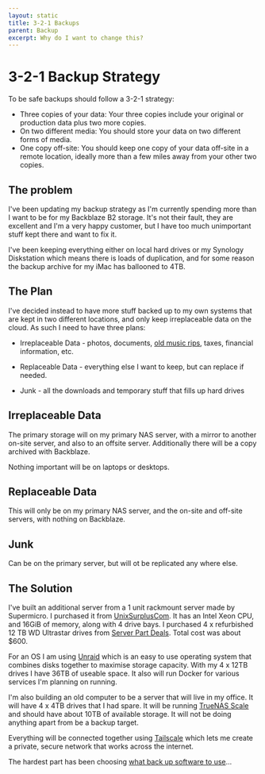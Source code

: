 ```yaml
---
layout: static
title: 3-2-1 Backups
parent: Backup
excerpt: Why do I want to change this?
---
```


# 3-2-1 Backup Strategy

To be safe backups should follow a 3-2-1 strategy:

* Three copies of your data: Your three copies include your original or production data plus two more copies.
* On two different media: You should store your data on two different forms of media. 
* One copy off-site: You should keep one copy of your data off-site in a remote location, ideally more than a few miles away from your other two copies.


## The problem

I've been updating my backup strategy as I'm currently spending more than I want to be for my Backblaze B2 storage. It's not their fault, they are excellent and I'm a very happy customer, but I have too much unimportant stuff kept there and want to fix it.

I've been keeping everything either on local hard drives or my Synology Diskstation which means there is loads of duplication, and for some reason the backup archive for my iMac has ballooned to 4TB.

## The Plan

I've decided instead to have more stuff backed up to my own systems that are kept in two different locations, and only keep irreplaceable data on the cloud. As such I need to have three plans:

* Irreplaceable Data - photos, documents, [old music rips](/playlists/passion/), taxes, financial information, etc.

* Replaceable Data - everything else I want to keep, but can replace if needed.

* Junk - all the downloads and temporary stuff that fills up hard drives

## Irreplaceable Data

The primary storage will on my primary NAS server, with a mirror to another on-site server, and also to an offsite server. Additionally there will be a copy archived with Backblaze.

Nothing important will be on laptops or desktops.

## Replaceable Data

This will only be on my primary NAS server, and the on-site and off-site servers, with nothing on Backblaze.

## Junk 

Can be on the primary server, but will ot be replicated any where else.

## The Solution

I've built an additional server from a 1 unit rackmount server made by Supermicro. I purchased it from [UnixSurplusCom](https://www.ebay.com/str/unixsurpluscom). It has an Intel Xeon CPU, and 16GiB of memory, along with 4 drive bays. I purchased 4 x refurbished 12 TB WD Ultrastar drives from [Server Part Deals](https://serverpartdeals.com/). Total cost was about $600.

For an OS I am using [Unraid](https://unraid.net/pricing?via=madj) which is an easy to use operating system that combines disks together to maximise storage capacity. With my 4 x 12TB drives I have 36TB of useable space. It also will run Docker for various services I'm planning on running.

I'm also building an old computer to be a server that will live in my office. It will have 4 x 4TB drives that I had spare. It will be running [TrueNAS Scale](https://www.truenas.com/truenas-scale/) and should have about 10TB of available storage. It will not be doing anything apart from be a backup target.

Everything will be connected together using [Tailscale](https://tailscale.com/) which lets me create a private, secure network that works across the internet.

The hardest part has been choosing [what back up software to use](/pages/comparison/)...